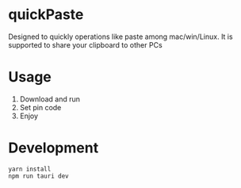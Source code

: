 # quickPaste
Designed to quickly operations like paste among mac/win/Linux. It is supported to share your clipboard to other PCs

# Usage
1. Download and run
2. Set pin code
3. Enjoy

# Development
```
yarn install
npm run tauri dev
```
